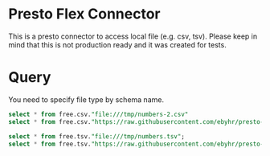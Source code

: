 # Presto Flex Connector
This is a presto connector to access local file (e.g. csv, tsv). Please keep in mind that this is not production ready and it was created for tests.

# Query
You need to specify file type by schema name.
```sql
select * from free.csv."file:///tmp/numbers-2.csv"
select * from free.csv."https://raw.githubusercontent.com/ebyhr/presto-flex/master/src/test/resources/example-data/numbers-2.csv"

select * from free.tsv."file:///tmp/numbers.tsv";
select * from free.tsv."https://raw.githubusercontent.com/ebyhr/presto-flex/master/src/test/resources/example-data/numbers.tsv";
```